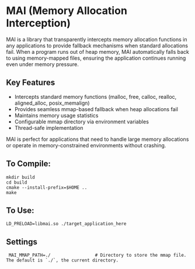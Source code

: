 # MAI (Memory Allocation Interception)
MAI is a library that transparently intercepts memory allocation functions in any applications to provide fallback mechanisms when standard allocations fail. When a program runs out of heap memory, MAI automatically falls back to using memory-mapped files, ensuring the application continues running even under memory pressure.

## Key Features
- Intercepts standard memory functions (malloc, free, calloc, realloc, aligned_alloc, posix_memalign)
- Provides seamless mmap-based fallback when heap allocations fail
- Maintains memory usage statistics
- Configurable mmap directory via environment variables
- Thread-safe implementation

MAI is perfect for applications that need to handle large memory allocations or operate in memory-constrained environments without crashing.

## To Compile:

```
mkdir build
cd build
cmake --install-prefix=$HOME ..
make
``` 

## To Use: 

``LD_PRELOAD=libmai.so ./target_application_here`` 

## Settings
```
 MAI_MMAP_PATH=./                 # Directory to store the mmap file. The default is `./`, the current directory.
```
